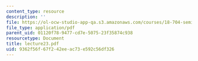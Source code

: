 ```yaml
---
content_type: resource
description: ''
file: https://ol-ocw-studio-app-qa.s3.amazonaws.com/courses/18-704-seminar-in-algebra-and-number-theory-rational-points-on-elliptic-curves-fall-2004/9362f56f67f242eeac73e592c56df326_lecture23.pdf
file_type: application/pdf
parent_uid: 01120f78-9477-cd7e-5075-23f35874c938
resourcetype: Document
title: lecture23.pdf
uid: 9362f56f-67f2-42ee-ac73-e592c56df326
---
```

